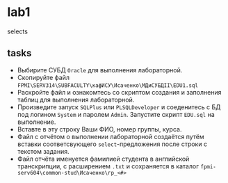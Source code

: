 # lab1
selects

## tasks
* Выбирите СУБД `Oracle` для выполнения лабораторной. 
* Cкопируйте файл `FPMI\SERV314\SUBFACULTY\кафИСУ\Исаченко\МДиСУБДII\EDU1.sql`
* Раскройте файл и ознакомтесь со скриптом создания и заполнения таблиц для выполнения лабораторной.
* Произведите запуск `SQLPlus` или `PLSQLDeveloper` и соеденитесь с БД под логином `System` и паролем `Admin`. Запустите скрипт `EDU.sql` на выполнение.
* Вставте в эту строку Ваши ФИО, номер группы, курса.   
* Файл с отчётом о выполнении лабораторной создаётся путём вставки соответсвующего `select`-предложения после строки с текстом задания. 
* Файл отчёта именуется фамилией студента  в английской транскрипции, с расширением `.txt` и сохраняется в каталог `fpmi-serv604\common-stud\Исаченко\гр_<#>`